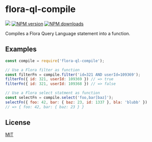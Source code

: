 # flora-ql-compile

![](https://github.com/godmodelabs/flora-ql-compile/workflows/ci/badge.svg)
[![NPM version](https://img.shields.io/npm/v/flora-ql-compile.svg?style=flat)](https://www.npmjs.com/package/flora-ql-compile)
[![NPM downloads](https://img.shields.io/npm/dm/flora-ql-compile.svg?style=flat)](https://www.npmjs.com/package/flora-ql-compile)

Compiles a Flora Query Language statement into a function.

## Examples

```js
const compile = require('flora-ql-compile');

// Use a Flora filter as function
const filterFn = compile.filter('id=321 AND userId=109369');
filterFn({ id: 321, userId: 109369 }) // => true
filterFn({ id: 321, userId: 109368 }) // => false

// Use a Flora select statment as function
const selectFn = compile.select('foo,bar[baz]');
selectFn({ foo: 42, bar: { baz: 23, id: 1337 }, bla: 'blubb' })
// => { foo: 42, bar: { baz: 23 } }
```

## License

[MIT](LICENSE)
